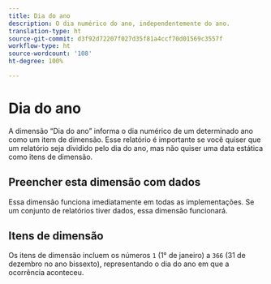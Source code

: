 ```yaml
---
title: Dia do ano
description: O dia numérico do ano, independentemente do ano.
translation-type: ht
source-git-commit: d3f92d72207f027d35f81a4ccf70d01569c3557f
workflow-type: ht
source-wordcount: '108'
ht-degree: 100%

---
```



# Dia do ano

A dimensão “Dia do ano” informa o dia numérico de um determinado ano como um item de dimensão. Esse relatório é importante se você quiser que um relatório seja dividido pelo dia do ano, mas não quiser uma data estática como itens de dimensão.

## Preencher esta dimensão com dados

Essa dimensão funciona imediatamente em todas as implementações. Se um conjunto de relatórios tiver dados, essa dimensão funcionará.

## Itens de dimensão

Os itens de dimensão incluem os números `1` (1° de janeiro) a `366` (31 de dezembro no ano bissexto), representando o dia do ano em que a ocorrência aconteceu.
